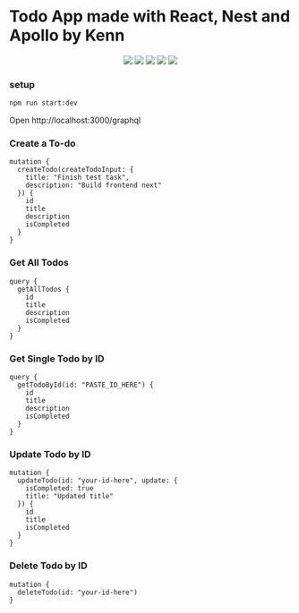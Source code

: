 # Todo App made with React, Nest and Apollo by Kenn  

<div align="center">

<img src="https://img.shields.io/badge/UpWork-6FDA44?style=for-the-badge&logo=Upwork&logoColor=white" />
<img src="https://img.shields.io/badge/nestjs-%23E0234E.svg?style=for-the-badge&logo=nestjs&logoColor=white" />
<img src="https://img.shields.io/badge/-ApolloGraphQL-311C87?style=for-the-badge&logo=apollo-graphql" />
<img src="https://img.shields.io/badge/-GraphQL-E10098?style=for-the-badge&logo=graphql&logoColor=white" />
<img src="https://img.shields.io/badge/typescript-%23007ACC.svg?style=for-the-badge&logo=typescript&logoColor=white" />

</div>

### setup
```bash
npm run start:dev
```

Open http://localhost:3000/graphql  

### Create a To-do
```cli
mutation {
  createTodo(createTodoInput: {
    title: "Finish test task",
    description: "Build frontend next"
  }) {
    id
    title
    description
    isCompleted
  }
}
```

### Get All Todos
```cli
query {
  getAllTodos {
    id
    title
    description
    isCompleted
  }
}
```

### Get Single Todo by ID
```cli
query {
  getTodoById(id: "PASTE_ID_HERE") {
    id
    title
    description
    isCompleted
  }
}
```

### Update Todo by ID
```cli
mutation {
  updateTodo(id: "your-id-here", update: {
    isCompleted: true
    title: "Updated title"
  }) {
    id
    title
    isCompleted
  }
}

```

### Delete Todo by ID
```cli
mutation {
  deleteTodo(id: "your-id-here")
}
```
